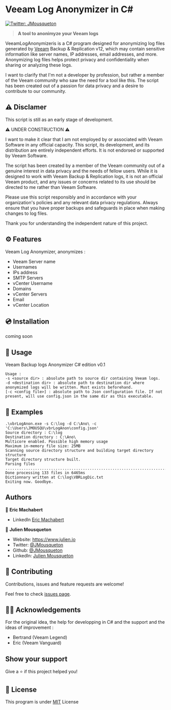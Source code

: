 # Veeam Log Anonymizer in C#
[![Twitter: JMousqueton](https://img.shields.io/twitter/follow/JMousqueton.svg?style=social)](https://twitter.com/JMousqueton)

> __A tool to anonimyze your Veeam logs__


VeeamLogAnonymizeris is a C# program designed for anonymizing log files generated by [Veeam](https://www.veeam.com) Backup & Replication v12,  which may contain sensitive information like server names, IP addresses, email addresses, and more. Anonymizing log files helps protect privacy and confidentiality when sharing or analyzing these logs.

I want to clarify that I'm not a developer by profession, but rather a member of the Veeam community who saw the need for a tool like this. The script has been created out of a passion for data privacy and a desire to contribute to our community.

## ⚠️ Disclamer 

This script is still as an early stage of development. 

⚠️ UNDER CONSTRUCTION ⚠️

I want to make it clear that I am not employed by or associated with Veeam Software in any official capacity. This script, its development, and its distribution are entirely independent efforts. It is not endorsed or supported by Veeam Software.

The script has been created by a member of the Veeam community out of a genuine interest in data privacy and the needs of fellow users. While it is designed to work with Veeam Backup & Replication logs, it is not an official Veeam product, and any issues or concerns related to its use should be directed to me rather than Veeam Software.

Please use this script responsibly and in accordance with your organization's policies and any relevant data privacy regulations. Always ensure that you have proper backups and safeguards in place when making changes to log files.

Thank you for understanding the independent nature of this project.

## ⚙️ Features

Veeam Log Anonymizer, anonymizes : 

- Veeam Server name 
- Usernames 
- IPs address 
- SMTP Servers     
- vCenter Username 
- Domains
- vCenter Servers
- Email
- vCenter Location

## 💿 Installation

coming soon

## 🚀 Usage 

Veeam Backup logs Anonymizer C# edition v0.1

```
Usage :
-s <source dir> : absolute path to source dir containing Veeam logs.
-d <destination dir> : absolute path to destination dir where anonymized logs will be written. Must exists beforehand.
[-c <config file>] : absolute path to Json configuration file. If not present, will use config.json in the same dir as this executable.
```

## 📝 Examples 

```
.\vbrLogAnon.exe -s C:\log -d C:\Ano\ -c 'C:\Users\JMOUSQU\vbrLogAnon\config.json'
Source directory : C:\log
Destination directory : C:\Ano\
Multicore enabled. Possible high memory usage
Maximum in-memory file size: 25MB
Scanning source directory structure and building target directory structure
Target directory structure built.
Parsing files
......................................................................................................................................
Done processing 133 files in 6465ms
Dictionnary written at C:\log\VBRLogDic.txt
Exiting now. Goodbye.
```



## Authors

👤 **Eric Machabert**

* LinkedIn [Eric Machabert](https://www.linkedin.com/in/eric-machabert-5069b616)

👤 **Julien Mousqueton**

* Website: <https://www.julien.io>
* Twitter: [@JMousqueton](https://twitter.com/JMousqueton)
* Github: [@JMousqueton](https://github.com/JMousqueton)
* LinkedIn: [Julien Mousqueton](https://linkedin.com/in/julienmousqueton)

## 🤝 Contributing

Contributions, issues and feature requests are welcome!

Feel free to check [issues page](https://github.com/JMousqueton/Badware/issues).

## 🙏🏻 Acknowledgements

For the original idea, the help for developping in C# and the support and the ideas of improvement :   

* Bertrand (Veeam Legend)
* Eric (Veeam Vanguard)
  
## Show your support

Give a ⭐️ if this project helped you!

## 📝 License

This program is under [MIT](LICENSE.txt) License
